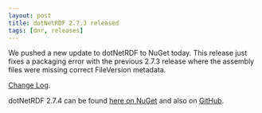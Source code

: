 ```yaml
---
layout: post
title: dotNetRDF 2.7.3 released
tags: [dnr, releases]
---
```


We pushed a new update to dotNetRDF to NuGet today. This release just fixes a packaging error with the previous 2.7.3 release where the assembly files were missing correct FileVersion metadata.

[Change Log](https://github.com/dotnetrdf/dotnetrdf/blob/master/ChangeLog.txt).

dotNetRDF 2.7.4 can be found [here on NuGet](https://www.nuget.org/packages/dotNetRDF/2.7.4) and also on [GitHub](https://github.com/dotnetrdf/dotnetrdf/releases/tag/v2.7.4).

